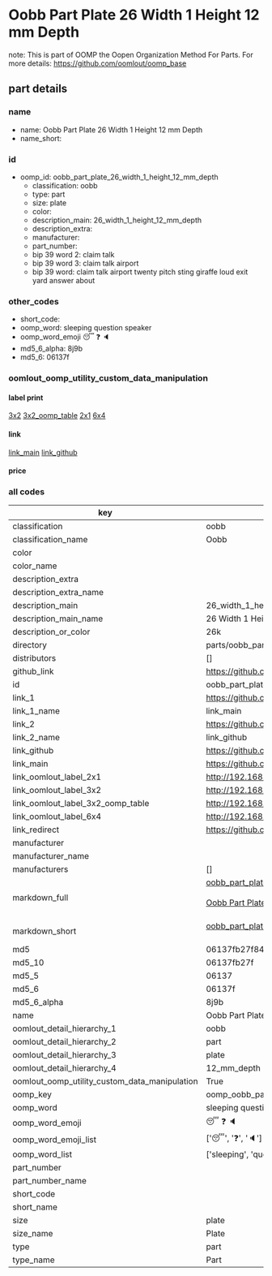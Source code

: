 # Oobb Part Plate 26 Width 1 Height 12 mm Depth  

note: This is part of OOMP the Oopen Organization Method For Parts. For more details: https://github.com/oomlout/oomp_base

##  part details
  







### name
* name: Oobb Part Plate 26 Width 1 Height 12 mm Depth
* name_short: 
### id
* oomp_id: oobb_part_plate_26_width_1_height_12_mm_depth
  * classification: oobb
  * type: part
  * size: plate
  * color: 
  * description_main: 26_width_1_height_12_mm_depth
  * description_extra: 
  * manufacturer: 
  * part_number: 
  * bip 39 word 2: claim talk
  * bip 39 word 3: claim talk airport
  * bip 39 word: claim talk airport twenty pitch sting giraffe loud exit yard answer about

### other_codes
* short_code: 
* oomp_word: sleeping question speaker
* oomp_word_emoji :sleeping: :question: :speaker:
* md5_6_alpha: 8j9b
* md5_6: 06137f






### oomlout_oomp_utility_custom_data_manipulation
#### label print
[3x2](http://192.168.1.245:1112/?label=oomp%208j9b)
[3x2_oomp_table](http://192.168.1.108:1112/?label=oomp%208j9b)
[2x1](http://192.168.1.242:1112/?label=oomp%208j9b)
[6x4](http://192.168.1.55:1112/?label=oomp%208j9b)    

#### link

[link_main](https://github.com/oomlout/oomlout_oomp_version_1_messy/tree/main/parts/oobb_part_plate_26_width_1_height_12_mm_depth) [link_github](https://github.com/oomlout/oomlout_oomp_version_1_messy/tree/main/parts/oobb_part_plate_26_width_1_height_12_mm_depth)                             

#### price







### all codes 
| key | value |  
| --- | --- |  
| classification | oobb |  
| classification_name | Oobb |  
| color |  |  
| color_name |  |  
| description_extra |  |  
| description_extra_name |  |  
| description_main | 26_width_1_height_12_mm_depth |  
| description_main_name | 26 Width 1 Height 12 mm Depth |  
| description_or_color | 26k |  
| directory | parts/oobb_part_plate_26_width_1_height_12_mm_depth |  
| distributors | [] |  
| github_link | https://github.com/oomlout/oomlout_oomp_part_src/tree/main/parts/oobb_part_plate_26_width_1_height_12_mm_depth |  
| id | oobb_part_plate_26_width_1_height_12_mm_depth |  
| link_1 | https://github.com/oomlout/oomlout_oomp_version_1_messy/tree/main/parts/oobb_part_plate_26_width_1_height_12_mm_depth |  
| link_1_name | link_main |  
| link_2 | https://github.com/oomlout/oomlout_oomp_version_1_messy/tree/main/parts/oobb_part_plate_26_width_1_height_12_mm_depth |  
| link_2_name | link_github |  
| link_github | https://github.com/oomlout/oomlout_oomp_version_1_messy/tree/main/parts/oobb_part_plate_26_width_1_height_12_mm_depth |  
| link_main | https://github.com/oomlout/oomlout_oomp_version_1_messy/tree/main/parts/oobb_part_plate_26_width_1_height_12_mm_depth |  
| link_oomlout_label_2x1 | http://192.168.1.242:1112/?label=oomp%208j9b |  
| link_oomlout_label_3x2 | http://192.168.1.245:1112/?label=oomp%208j9b |  
| link_oomlout_label_3x2_oomp_table | http://192.168.1.108:1112/?label=oomp%208j9b |  
| link_oomlout_label_6x4 | http://192.168.1.55:1112/?label=oomp%208j9b |  
| link_redirect | https://github.com/oomlout/oomlout_oomp_version_1_messy/tree/main/parts/oobb_part_plate_26_width_1_height_12_mm_depth |  
| manufacturer |  |  
| manufacturer_name |  |  
| manufacturers | [] |  
| markdown_full | [oobb_part_plate_26_width_1_height_12_mm_depth](none)<br>[](none)<br>[Oobb Part Plate 26 Width 1 Height 12 Mm Depth](none)<br><br> |  
| markdown_short | [oobb_part_plate_26_width_1_height_12_mm_depth](none)<br><br> |  
| md5 | 06137fb27f842c4757d2ceb20b37614d |  
| md5_10 | 06137fb27f |  
| md5_5 | 06137 |  
| md5_6 | 06137f |  
| md5_6_alpha | 8j9b |  
| name | Oobb Part Plate 26 Width 1 Height 12 mm Depth |  
| oomlout_detail_hierarchy_1 | oobb |  
| oomlout_detail_hierarchy_2 | part |  
| oomlout_detail_hierarchy_3 | plate |  
| oomlout_detail_hierarchy_4 | 12_mm_depth |  
| oomlout_oomp_utility_custom_data_manipulation | True |  
| oomp_key | oomp_oobb_part_plate_26_width_1_height_12_mm_depth |  
| oomp_word | sleeping question speaker |  
| oomp_word_emoji | :sleeping: :question: :speaker: |  
| oomp_word_emoji_list | [':sleeping:', ':question:', ':speaker:'] |  
| oomp_word_list | ['sleeping', 'question', 'speaker'] |  
| part_number |  |  
| part_number_name |  |  
| short_code |  |  
| short_name |  |  
| size | plate |  
| size_name | Plate |  
| type | part |  
| type_name | Part |  
